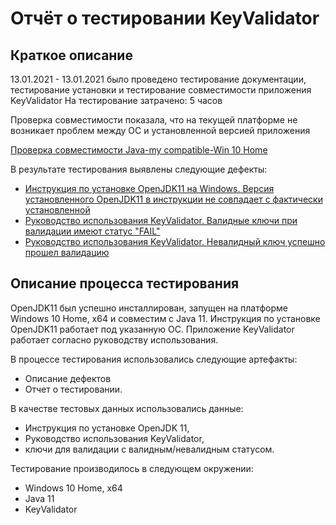 # **Отчёт о тестировании KeyValidator**

## Краткое описание
13.01.2021 - 13.01.2021 было проведено тестирование документации, тестирование установки и тестирование совместимости приложения KeyValidator
На тестирование затрачено: 5 часов

Проверка совместимости показала, что на текущей платформе не возникает проблем между ОС и установленной версией приложения

[Проверка совместимости Java-my compatible-Win 10 Home](#https://github.com/Arenzon/dz-1.1/issues/4)

В результате тестирования выявлены следующие дефекты:
* [Инструкция по установке OpenJDK11 на Windows. Версия установленного OpenJDK11 в инструкции не совпадает с фактически установленной](#https://github.com/Arenzon/dz-1.1/issues/1)
* [Руководство использования KeyValidator. Валидные ключи при валидации имеют статус "FAIL"](#https://github.com/Arenzon/dz-1.1/issues/2)
* [Руководство использования KeyValidator. Невалидный ключ успешно прошел валидацию](#https://github.com/Arenzon/dz-1.1/issues/3)
 
## Описание процесса тестирования
OpenJDK11 был успешно инсталлирован, запущен на платформе Windows 10 Home, х64 и совместим с Java 11.
Инструкция по установке OpenJDK11 работает под указанную ОС. 
Приложение KeyValidator работает согласно руководству использования.

В процессе тестирования использовались следующие артефакты:
* Описание дефектов
* Отчет о тестировании.

В качестве тестовых данных использовались данные: 
* Инструкция по установке OpenJDK 11, 
* Руководство использования KeyValidator, 
* ключи для валидации с валидным/невалидным статусом.

Тестирование производилось в следующем окружении:
* Windows 10 Home, х64
* Java 11
* KeyValidator